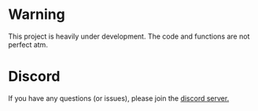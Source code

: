 # Warning
This project is heavily under development.
The code and functions are not perfect atm.

# Discord
If you have any questions (or issues), please join the [discord server.](http://discord.gg/DBnbpjr)